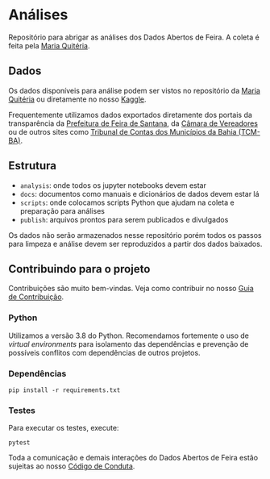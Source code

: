 # Análises

Repositório para abrigar as análises dos Dados Abertos de Feira.
A coleta é feita pela [Maria Quitéria](https://github.com/DadosAbertosDeFeira/maria-quiteria).

## Dados

Os dados disponíveis para análise podem ser vistos no repositório da [Maria Quitéria](https://github.com/DadosAbertosDeFeira/analises#dados)
ou diretamente no nosso [Kaggle](https://www.kaggle.com/dadosabertosdefeira/).

Frequentemente utilizamos dados exportados diretamente dos portais da transparência da
[Prefeitura de Feira de Santana](http://www.transparencia.feiradesantana.ba.gov.br/),
da [Câmara de Vereadores](https://www.transparencia.feiradesantana.ba.leg.br/)
ou de outros sites como [Tribunal de Contas dos Municípios da Bahia (TCM-BA)](https://www.tcm.ba.gov.br/).

## Estrutura

* `analysis`: onde todos os jupyter notebooks devem estar
* `docs`: documentos como manuais e dicionários de dados devem estar lá
* `scripts`: onde colocamos scripts Python que ajudam na coleta e preparação para análises
* `publish`: arquivos prontos para serem publicados e divulgados

Os dados não serão armazenados nesse repositório porém todos os passos
para limpeza e análise devem ser reproduzidos a partir dos dados baixados.

## Contribuindo para o projeto

Contribuições são muito bem-vindas. Veja como contribuir no nosso [Guia de Contribuição](CONTRIBUTING.md).

### Python

Utilizamos a versão 3.8 do Python. Recomendamos fortemente o uso de _virtual environments_ para isolamento
das dependências e prevenção de possíveis conflitos com dependências de outros projetos.

### Dependências

```
pip install -r requirements.txt
```

### Testes

Para executar os testes, execute:

```
pytest
```

Toda a comunicação e demais interações do Dados Abertos de Feira estão sujeitas
ao nosso [Código de Conduta](https://github.com/DadosAbertosDeFeira/maria-quiteria/blob/master/CODE_OF_CONDUCT.md).
